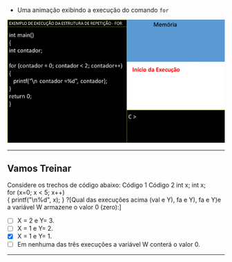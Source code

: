 + Uma animação exibindo a execução do comando ```for```

![For](/markdowns/estruturafor.gif)

----
Vamos Treinar
----
Considere os trechos de código abaixo:
Código 1                        Código 2
int x;                          int x;                 
for (x=0; x < 5; x++)    
 {
   printf("\n%d", x);
 }
?[Qual das execuções acima (val e Y), fa e Y), fa e Y)e a variável W armazene o valor 0 (zero):]
-[ ] X = 2 e Y= 3.
-[ ] X = 1 e Y= 2.
-[x] X = 1 e Y= 1.
-[ ] Em nenhuma das três execuções a variável W conterá o valor 0.
----
